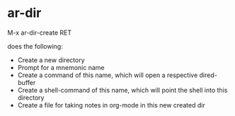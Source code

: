 # ar-dir

M-x ar-dir-create RET 

does the following:

- Create a new directory
- Prompt for a mnemonic name
- Create a command of this name, which will open a respective dired-buffer
- Create a shell-command of this name, which will point the shell into this directory
- Create a file for taking notes in org-mode in this new created dir

